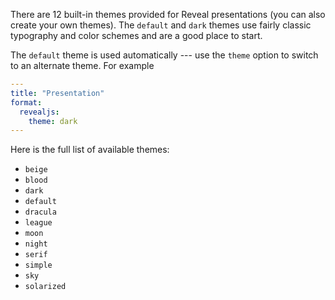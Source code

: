 There are 12 built-in themes provided for Reveal presentations (you can also create your own themes). The `default` and `dark` themes use fairly classic typography and color schemes and are a good place to start.

The `default` theme is used automatically --- use the `theme` option to switch to an alternate theme. For example

```yaml
---
title: "Presentation"
format:
  revealjs: 
    theme: dark
---
```

Here is the full list of available themes:

-   `beige`
-   `blood`
-   `dark`
-   `default`
-   `dracula`
-   `league`
-   `moon`
-   `night`
-   `serif`
-   `simple`
-   `sky`
-   `solarized`

